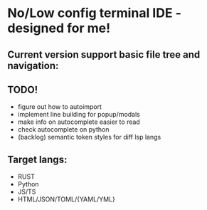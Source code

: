 # No/Low config terminal IDE - designed for me!

## Current version support basic file tree and navigation:
## TODO!
- figure out how to autoimport
- implement line building for popup/modals
- make info on autocomplete easier to read
- check autocomplete on python
- (backlog) semantic token styles for diff lsp langs


## Target langs:
* RUST
* Python
* JS/TS
* HTML/JSON/TOML/{YAML/YML}